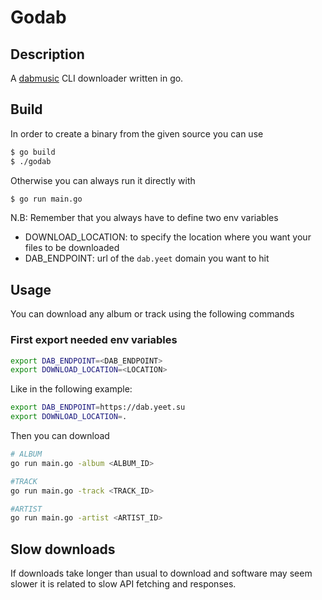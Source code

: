 # Godab

## Description

A [dabmusic](https://dabmusic.xyz) CLI downloader written in go.

## Build

In order to create a binary from the given source you can use

```sh
$ go build
$ ./godab
```

Otherwise you can always run it directly with

```sh
$ go run main.go
```

N.B: Remember that you always have to define two env variables
- DOWNLOAD_LOCATION: to specify the location where you want your files to be downloaded
- DAB_ENDPOINT: url of the `dab.yeet` domain you want to hit

## Usage

You can download any album or track using the following commands

### First export needed env variables

```sh
export DAB_ENDPOINT=<DAB_ENDPOINT> 
export DOWNLOAD_LOCATION=<LOCATION>
```

Like in the following example:
```sh
export DAB_ENDPOINT=https://dab.yeet.su
export DOWNLOAD_LOCATION=.
```

Then you can download

```sh
# ALBUM
go run main.go -album <ALBUM_ID>

#TRACK
go run main.go -track <TRACK_ID>

#ARTIST
go run main.go -artist <ARTIST_ID>
```

## Slow downloads

If downloads take longer than usual to download and software may seem slower it is related to slow API fetching and responses.